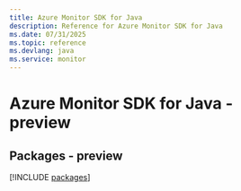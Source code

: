 ```yaml
---
title: Azure Monitor SDK for Java
description: Reference for Azure Monitor SDK for Java
ms.date: 07/31/2025
ms.topic: reference
ms.devlang: java
ms.service: monitor
---
```

# Azure Monitor SDK for Java - preview
## Packages - preview
[!INCLUDE [packages](monitor-index.md)]